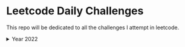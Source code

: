 # Leetcode Daily Challenges

This repo will be dedicated to all the challenges I attempt in leetcode.


<details><summary>Year 2022</summary>
<p>

#### Late start in the year but here are my solutions:

| December|
| --- |
| [daily-temperature](/2022/December/daily-temperatures/)|
| []() |

</p>
</details>


